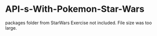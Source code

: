 # API-s-With-Pokemon-Star-Wars
packages folder from StarWars Exercise not included. File size was too large.
